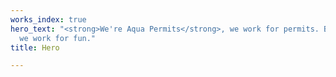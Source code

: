 ```yaml
---
works_index: true
hero_text: "<strong>We're Aqua Permits</strong>, we work for permits. But most importantly,
  we work for fun."
title: Hero

---
```

<Hero :text="$page.frontmatter.hero_text" />
<WorksList />